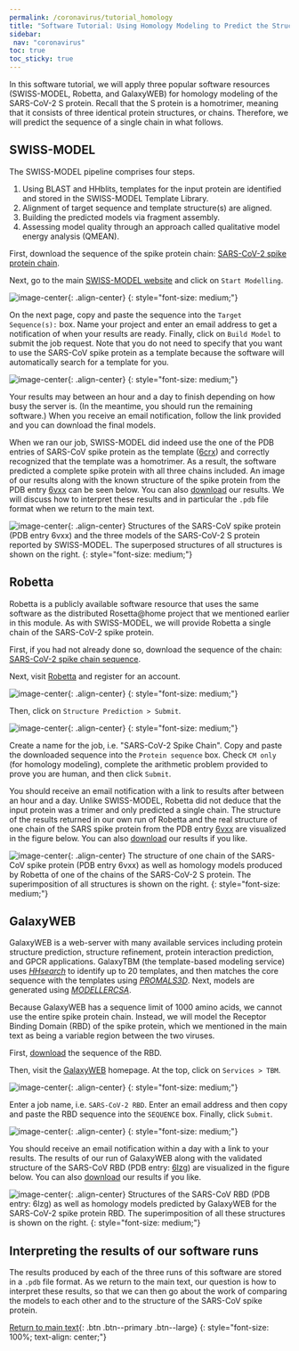 ```yaml
---
permalink: /coronavirus/tutorial_homology
title: "Software Tutorial: Using Homology Modeling to Predict the Structure of the SARS-CoV-2 Spike Protein"
sidebar:
 nav: "coronavirus"
toc: true
toc_sticky: true
---
```


In this software tutorial, we will apply three popular software resources (SWISS-MODEL, Robetta, and GalaxyWEB) for homology modeling of the SARS-CoV-2 S protein. Recall that the S protein is a homotrimer, meaning that it consists of three identical protein structures, or chains. Therefore, we will predict the sequence of a single chain in what follows.

## SWISS-MODEL
The SWISS-MODEL pipeline comprises four steps.

1. Using BLAST and HHblits, templates for the input protein are identified and stored in the SWISS-MODEL Template Library.
2. Alignment of target sequence and template structure(s) are aligned.
3. Building the predicted models via fragment assembly.
4. Assessing model quality through an approach called qualitative model energy analysis (QMEAN).

First, download the sequence of the spike protein chain: <a href="/multiscale_biological_modeling/_pages/coronavirus/files/CoV2SpikeProteinSeq.txt" download>SARS-CoV-2 spike protein chain</a>.

Next, go to the main <a href="https://swissmodel.expasy.org/" target="_blank">SWISS-MODEL website</a> and click on `Start Modelling`.

![image-center](../assets/images/SWISS1.png){: .align-center}
{: style="font-size: medium;"}

On the next page, copy and paste the sequence into the `Target Sequence(s):` box. Name your project and enter an email address to get a notification of when your results are ready. Finally, click on `Build Model` to submit the job request. Note that you do not need to specify that you want to use the SARS-CoV spike protein as a template because the software will automatically search for a template for you.

![image-center](../assets/images/SWISS2.png){: .align-center}
{: style="font-size: medium;"}

Your results may between an hour and a day to finish depending on how busy the server is. (In the meantime, you should run the remaining software.) When you receive an email notification, follow the link provided and you can download the final models.

When we ran our job, SWISS-MODEL did indeed use the one of the PDB entries of SARS-CoV spike protein as the template (<a href="https://www.rcsb.org/structure/6CRX" target="_blank">6crx</a>) and correctly recognized that the template was a homotrimer. As a result, the software predicted a complete spike protein with all three chains included. An image of our results along with the known structure of the spike protein from the PDB entry <a href="http://www.rcsb.org/structure/6VXX" target="_blank">6vxx</a> can be seen below. You can also <a href="../_pages/coronavirus/files/SWISS_Model.zip" download>download</a> our results. We will discuss how to interpret these results and in particular the `.pdb` file format when we return to the main text.

![image-center](../assets/images/SWISSResults.png){: .align-center}
Structures of the SARS-CoV spike protein (PDB entry 6vxx) and the three models of the SARS-CoV-2 S protein reported by SWISS-MODEL. The superposed structures of all structures is shown on the right.
{: style="font-size: medium;"}

## Robetta
Robetta is a publicly available software resource that uses the same software as the distributed Rosetta@home project that we mentioned earlier in this module. As with SWISS-MODEL, we will provide Robetta a single chain of the SARS-CoV-2 spike protein.

First, if you had not already done so, download the sequence of the chain: <a href="/multiscale_biological_modeling/_pages/coronavirus/files/CoV2SpikeProteinSeq.txt" download>SARS-CoV-2 spike chain sequence</a>.

Next, visit <a href="https://robetta.bakerlab.org/" target="_blank">Robetta</a> and register for an account.

![image-center](../assets/images/Robetta1.png){: .align-center}
{: style="font-size: medium;"}

Then, click on `Structure Prediction > Submit`.

![image-center](../assets/images/Robetta2.png){: .align-center}
{: style="font-size: medium;"}

Create a name for the job, i.e. "SARS-CoV-2 Spike Chain". Copy and paste the downloaded sequence into the `Protein sequence` box. Check `CM only` (for homology modeling), complete the arithmetic problem provided to prove you are human, and then click `Submit`.

You should receive an email notification with a link to results after between an hour and a day. Unlike SWISS-MODEL, Robetta did not deduce that the input protein was a trimer and only predicted a single chain. The structure of the results returned in our own run of Robetta and the real structure of one chain of the SARS spike protein from the PDB entry <a href="http://www.rcsb.org/structure/6VXX" target="_blank">6vxx</a> are visualized in the figure below. You can also <a href="../_pages/coronavirus/files/Robetta_Model.zip" download>download</a> our results if you like.

![image-center](../assets/images/RobettaResults.png){: .align-center}
The structure of one chain of the SARS-CoV spike protein (PDB entry 6vxx) as well as homology models produced by Robetta of one of the chains of the SARS-CoV-2 S protein. The superimposition of all structures is shown on the right.
{: style="font-size: medium;"}

## GalaxyWEB
GalaxyWEB is a web-server with many available services including protein structure prediction, structure refinement, protein interaction prediction, and GPCR applications. GalaxyTBM (the template-based modeling service) uses *<a href="https://bmcbioinformatics.biomedcentral.com/articles/10.1186/s12859-019-3019-7" target="_blank">HHsearch</a>* to identify up to 20 templates, and then matches the core sequence with the templates using *<a href="http://prodata.swmed.edu/promals3d/info/promals3d_help.html" target="_blank">PROMALS3D</a>*. Next, models are generated using *<a href="https://pubmed.ncbi.nlm.nih.gov/19089941/" target="_blank">MODELLERCSA</a>*.

Because GalaxyWEB has a sequence limit of 1000 amino acids, we cannot use the entire spike protein chain. Instead, we will model the Receptor Binding Domain (RBD) of the spike protein, which we mentioned in the main text as being a variable region between the two viruses.

First, <a href="/multiscale_biological_modeling/_pages/coronavirus/files/CoV2SpikeRBDSeq.txt" download>download</a> the sequence of the RBD.

Then, visit the <a href="http://galaxy.seoklab.org/" target="_blank">GalaxyWEB</a> homepage. At the top, click on `Services > TBM`.

![image-center](../assets/images/Galaxy1.png){: .align-center}
{: style="font-size: medium;"}

Enter a job name, i.e. `SARS-CoV-2 RBD`. Enter an email address and then copy and paste the RBD sequence into the `SEQUENCE` box. Finally, click `Submit`.

![image-center](../assets/images/Galaxy2.png){: .align-center}
{: style="font-size: medium;"}

You should receive an email notification within a day with a link to your results. The results of our run of GalaxyWEB along with the validated structure of the SARS-CoV RBD (PDB entry: <a href="http://www.rcsb.org/structure/6LZG" target="_blank">6lzg</a>) are visualized in the figure below. You can also <a href="../_pages/coronavirus/files/GalaxyWEB_Models.zip" download>download</a> our results if you like.

![image-center](../assets/images/GalaxyResults.png){: .align-center}
Structures of the SARS-CoV RBD (PDB entry: 6lzg) as well as homology models predicted by GalaxyWEB for the SARS-CoV-2 spike protein RBD. The superimposition of all these structures is shown on the right.
{: style="font-size: medium;"}

## Interpreting the results of our software runs

The results produced by each of the three runs of this software are stored in a `.pdb` file format. As we return to the main text, our question is how to interpret these results, so that we can then go about the work of comparing the models to each other and to the structure of the SARS-CoV spike protein.  

[Return to main text](homology#applying-homology-modeling-to-sars-cov-2){: .btn .btn--primary .btn--large}
{: style="font-size: 100%; text-align: center;"}
